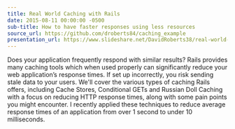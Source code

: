 ```yaml
---
title: Real World Caching with Rails
date: 2015-08-11 00:00:00 -0500
sub-title: How to have faster responses using less resources
source_url: https://github.com/droberts84/caching_example
presentation_url: https://www.slideshare.net/DavidRoberts38/real-world-caching-with-ruby-on-rails
---
```

Does your application frequently respond with similar results? Rails provides many caching tools which when used properly can significantly reduce your web application’s response times.  If set up incorrectly, you risk sending stale data to your users. We'll cover the various types of caching Rails offers, including Cache Stores, Conditional GETs and Russian Doll Caching with a focus on reducing HTTP response times, along with some pain points you might encounter.  I recently applied these techniques to reduce average response times of an application from over 1 second to under 10 milliseconds.
